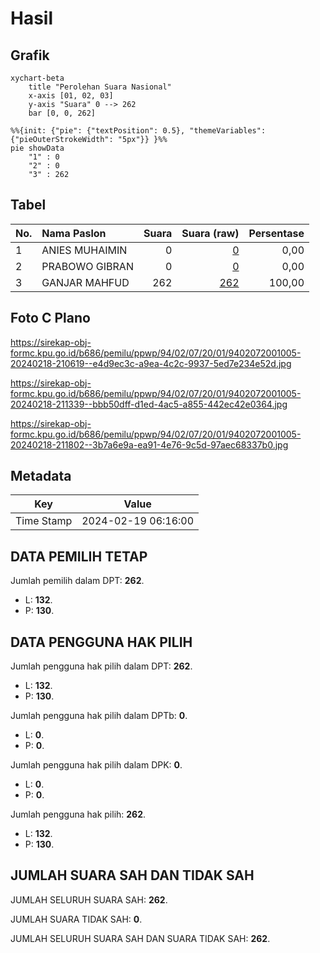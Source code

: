 # Hasil

## Grafik

```mermaid
xychart-beta
    title "Perolehan Suara Nasional"
    x-axis [01, 02, 03]
    y-axis "Suara" 0 --> 262
    bar [0, 0, 262]
```

```mermaid
%%{init: {"pie": {"textPosition": 0.5}, "themeVariables": {"pieOuterStrokeWidth": "5px"}} }%%
pie showData
    "1" : 0
    "2" : 0
    "3" : 262
```

## Tabel

| No. | Nama Paslon    | Suara | Suara (raw) | Persentase |
|:--- |:-------------- | -----:| -----------:| ----------:|
| 1   | ANIES MUHAIMIN | 0     | [0][p-1]    | 0,00       |
| 2   | PRABOWO GIBRAN | 0     | [0][p-2]    | 0,00       |
| 3   | GANJAR MAHFUD  | 262   | [262][p-3]  | 100,00     |


[p-1]: https://github.com/gigit-pemilu/pemilu-2024/blob/main/pilpres/hitung-suara/sub/94-papua-tengah/sub/02-puncak-jaya/sub/07-torere/sub/2001-gubugani/sub/005-tps/sub/paslon-1.txt
[p-2]: https://github.com/gigit-pemilu/pemilu-2024/blob/main/pilpres/hitung-suara/sub/94-papua-tengah/sub/02-puncak-jaya/sub/07-torere/sub/2001-gubugani/sub/005-tps/sub/paslon-2.txt
[p-3]: https://github.com/gigit-pemilu/pemilu-2024/blob/main/pilpres/hitung-suara/sub/94-papua-tengah/sub/02-puncak-jaya/sub/07-torere/sub/2001-gubugani/sub/005-tps/sub/paslon-3.txt

## Foto C Plano

https://sirekap-obj-formc.kpu.go.id/b686/pemilu/ppwp/94/02/07/20/01/9402072001005-20240218-210619--e4d9ec3c-a9ea-4c2c-9937-5ed7e234e52d.jpg

https://sirekap-obj-formc.kpu.go.id/b686/pemilu/ppwp/94/02/07/20/01/9402072001005-20240218-211339--bbb50dff-d1ed-4ac5-a855-442ec42e0364.jpg

https://sirekap-obj-formc.kpu.go.id/b686/pemilu/ppwp/94/02/07/20/01/9402072001005-20240218-211802--3b7a6e9a-ea91-4e76-9c5d-97aec68337b0.jpg


## Metadata

| Key        | Value               |
| ---------- | ------------------- |
| Time Stamp | 2024-02-19 06:16:00 |


## DATA PEMILIH TETAP

Jumlah pemilih dalam DPT: **262**.
 * L: **132**.
 * P: **130**.

## DATA PENGGUNA HAK PILIH

Jumlah pengguna hak pilih dalam DPT: **262**.
 * L: **132**.
 * P: **130**.

Jumlah pengguna hak pilih dalam DPTb: **0**.
 * L: **0**.
 * P: **0**.

Jumlah pengguna hak pilih dalam DPK: **0**.
 * L: **0**.
 * P: **0**.

Jumlah pengguna hak pilih: **262**.
 * L: **132**.
 * P: **130**.

## JUMLAH SUARA SAH DAN TIDAK SAH

JUMLAH SELURUH SUARA SAH: **262**.

JUMLAH SUARA TIDAK SAH: **0**.

JUMLAH SELURUH SUARA SAH DAN SUARA TIDAK SAH: **262**.



